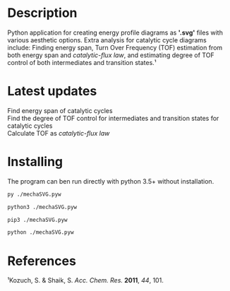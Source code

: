 # Description
Python application for creating energy profile diagrams as **'.svg'** files with various aesthetic options. Extra analysis for catalytic cycle diagrams include: Finding energy span, Turn Over Frequency (TOF) estimation from both energy span and *catalytic-flux law*, and estimating degree of TOF control of both intermediates and transition states.¹

# Latest updates
Find energy span of catalytic cycles\
Find the degree of TOF control for intermediates and transition states for catalytic cycles\
Calculate TOF as *catalytic-flux law*

# Installing
The program can ben run directly with python 3.5+ without installation.

```bash
py ./mechaSVG.pyw
```
```bash
python3 ./mechaSVG.pyw
```
```bash
pip3 ./mechaSVG.pyw
```
```bash
python ./mechaSVG.pyw
```

# References

¹Kozuch, S. & Shaik, S. *Acc. Chem. Res.* **2011**, *44*, 101.